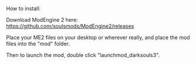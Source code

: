 How to install:

Download ModEngine 2 here: https://github.com/soulsmods/ModEngine2/releases

Place your ME2 files on your desktop or wherever really, and place the mod files into the "mod" folder.

Then to launch the mod, double click "launchmod_darksouls3".
